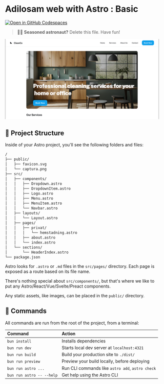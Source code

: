 # Adilosam web with Astro : Basic

[![Open in GitHub Codespaces](https://github.com/codespaces/badge.svg)](https://github.com/carfdev/adilosam)

> 🧑‍🚀 **Seasoned astronaut?** Delete this file. Have fun!

![just-the-basics](./public/captura.png)

## 🚀 Project Structure

Inside of your Astro project, you'll see the following folders and files:

```text
/
├── public/
│   ├── favicon.svg
│   └── captura.png
├── src/
│   ├── components/
│   │   ├── Dropdown.astro
│   │   ├── DropdownItem.astro
│   │   ├── Logo.astro
│   │   ├── Menu.astro
│   │   ├── MenuItem.astro
│   │   └── Navbar.astro
│   ├── layouts/
│   │   └── Layout.astro
│   ├── pages/
│   │   ├── privat/
│   │   │   └── hemstadning.astro
│   │   ├── about.astro
│   │   └── index.astro
│   └── sections/
│       └── HeaderIndex.astro
└── package.json
```

Astro looks for `.astro` or `.md` files in the `src/pages/` directory. Each page is exposed as a route based on its file name.

There's nothing special about `src/components/`, but that's where we like to put any Astro/React/Vue/Svelte/Preact components.

Any static assets, like images, can be placed in the `public/` directory.

## 🧞 Commands

All commands are run from the root of the project, from a terminal:

| Command                   | Action                                           |
| :------------------------ | :----------------------------------------------- |
| `bun install`             | Installs dependencies                            |
| `bun run dev`             | Starts local dev server at `localhost:4321`      |
| `bun run build`           | Build your production site to `./dist/`          |
| `bun run preview`         | Preview your build locally, before deploying     |
| `bun run astro ...`       | Run CLI commands like `astro add`, `astro check` |
| `bun run astro -- --help` | Get help using the Astro CLI                     |
